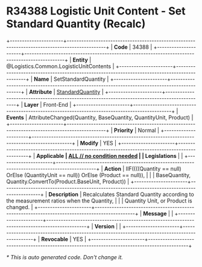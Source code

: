 ﻿---
erp.type: front-end-business-rule
erp.entity: Logistics.Common.LogisticUnitContents
---

# R34388 Logistic Unit Content - Set Standard Quantity (Recalc)
+----------------------+----------------------------------------------------------------------------------------------+
| **Code**             | 34388                                                                                        |
+----------------------+----------------------------------------------------------------------------------------------+
| **Entity**           | @Logistics.Common.LogisticUnitContents                                                       |
+----------------------+----------------------------------------------------------------------------------------------+
| **Name**             | SetStandardQuantity                                                                          |
+----------------------+----------------------------------------------------------------------------------------------+
| **Attribute**        | [StandardQuantity](../entities/Logistics.Common.LogisticUnitContents.md#standardquantity)    |
+----------------------+----------------------------------------------------------------------------------------------+
| **Layer**            | Front-End                                                                                    |
+----------------------+----------------------------------------------------------------------------------------------+
| **Events**           | AttributeChanged(Quantity, BaseQuantity, QuantityUnit, Product)                              |
+----------------------+----------------------------------------------------------------------------------------------+
| **Priority**         | Normal                                                                                       |
+----------------------+----------------------------------------------------------------------------------------------+
| **Modify**           | YES                                                                                          |
+----------------------+----------------------------------------------------------------------------------------------+
| **Applicable         | [ALL // no condition needed](xref:applicable-legislations)                                   |
| Legislations**       |                                                                                              |
+----------------------+----------------------------------------------------------------------------------------------+
| **Action**           | IIF((((Quantity == null) OrElse (QuantityUnit == null)) OrElse (Product == null)),           |
|                      | BaseQuantity, Quantity.ConvertTo(Product.BaseUnit, Product))                                 |
+----------------------+----------------------------------------------------------------------------------------------+
| **Description**      | Recalculates Standard Quantity according to the measurement ratios when the Quantity,        |
|                      | Quantity Unit, or Product is changed.                                                        |
+----------------------+----------------------------------------------------------------------------------------------+
| **Message**          |                                                                                              |
+----------------------+----------------------------------------------------------------------------------------------+
| **Version**          |                                                                                              |
+----------------------+----------------------------------------------------------------------------------------------+
| **Revocable**        | YES                                                                                          |
+----------------------+----------------------------------------------------------------------------------------------+

*\* This is auto generated code. Don't change it.*
